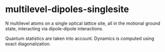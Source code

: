 # multilevel-dipoles-singlesite

N multilevel atoms on a single optical lattice site, all in the motional ground state, interacting via dipole-dipole interactions.

Quantum statistics are taken into account. Dynamics is computed using exact diagonalization.
